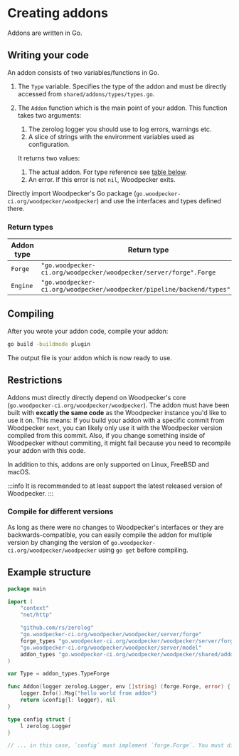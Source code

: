 # Creating addons

Addons are written in Go.

## Writing your code

An addon consists of two variables/functions in Go.

1. The `Type` variable. Specifies the type of the addon and must be directly accessed from `shared/addons/types/types.go`.
2. The `Addon` function which is the main point of your addon.
   This function takes two arguments:
    1. The zerolog logger you should use to log errors, warnings etc.
    2. A slice of strings with the environment variables used as configuration.
   
   It returns two values:
    1. The actual addon. For type reference see [table below](#return-types).
    2. An error. If this error is not `nil`, Woodpecker exits.

Directly import Woodpecker's Go package (`go.woodpecker-ci.org/woodpecker/woodpecker`) and use the interfaces and types defined there.

### Return types

| Addon type | Return type |
| --- | --- |
| `Forge` | `"go.woodpecker-ci.org/woodpecker/woodpecker/server/forge".Forge` |
| `Engine` | `"go.woodpecker-ci.org/woodpecker/woodpecker/pipeline/backend/types".Engine` |

## Compiling

After you wrote your addon code, compile your addon:

```sh
go build -buildmode plugin
```

The output file is your addon which is now ready to use.

## Restrictions

Addons must directly directly depend on Woodpecker's core (`go.woodpecker-ci.org/woodpecker/woodpecker`).
The addon must have been built with **excatly the same code** as the Woodpecker instance you'd like to use it on. This means: If you build your addon with a specific commit from Woodpecker `next`, you can likely only use it with the Woodpecker version compiled from this commit.
Also, if you change something inside of Woodpecker without commiting, it might fail because you need to recompile your addon with this code.

In addition to this, addons are only supported on Linux, FreeBSD and macOS.

:::info
It is recommended to at least support the latest released version of Woodpecker.
:::

### Compile for different versions

As long as there were no changes to Woodpecker's interfaces or they are backwards-compatible, you can easily compile the addon for multiple version by changing the version of `go.woodpecker-ci.org/woodpecker/woodpecker` using `go get` before compiling.

## Example structure

```go
package main

import (
	"context"
	"net/http"

	"github.com/rs/zerolog"
	"go.woodpecker-ci.org/woodpecker/woodpecker/server/forge"
	forge_types "go.woodpecker-ci.org/woodpecker/woodpecker/server/forge/types"
	"go.woodpecker-ci.org/woodpecker/woodpecker/server/model"
	addon_types "go.woodpecker-ci.org/woodpecker/woodpecker/shared/addon/types"
)

var Type = addon_types.TypeForge

func Addon(logger zerolog.Logger, env []string) (forge.Forge, error) {
	logger.Info().Msg("hello world from addon")
	return &config{l: logger}, nil
}

type config struct {
	l zerolog.Logger
}

// ... in this case, `config` must implement `forge.Forge`. You must directly use Woodpecker's packages - see imports above.
```
